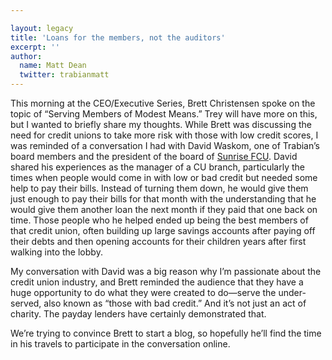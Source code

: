 ```yaml
---

layout: legacy
title: 'Loans for the members, not the auditors'
excerpt: ''
author:
  name: Matt Dean
  twitter: trabianmatt
---
```


<p>This morning at the <span class="caps">CEO</span>/Executive Series, Brett Christensen spoke on the topic of &#8220;Serving Members of Modest Means.&#8221;  Trey will have more on this, but I wanted to briefly share my thoughts.  While Brett was discussing the need for credit unions to take more risk with those with low credit scores, I was reminded of a conversation I had with David Waskom, one of Trabian&#8217;s board members and the president of the board of <a href="http://www.sunrisecreditunion.org">Sunrise <span class="caps">FCU</span></a>.  David shared his experiences as the manager of a CU branch, particularly the times when people would come in with low or bad credit but needed some help to pay their bills.  Instead of turning them down, he would give them just enough to pay their bills for that month with the understanding that he would give them another loan the next month if they paid that one back on time.  Those people who he helped ended up being the best members of that credit union, often building up large savings accounts after paying off their debts and then opening accounts for their children years after first walking into the lobby.</p>


<p>My conversation with David was a big reason why I&#8217;m passionate about the credit union industry, and Brett reminded the audience that they have a huge opportunity to do what they were created to do&#8212;serve the under-served, also known as &#8220;those with bad credit.&#8221;  And it&#8217;s not just an act of charity.  The payday lenders have certainly demonstrated that.</p>


<p>We&#8217;re trying to convince Brett to start a blog, so hopefully he&#8217;ll find the time in his travels to participate in the conversation online.</p>